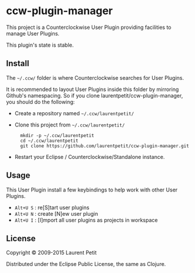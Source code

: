 # ccw-plugin-manager

This project is a Counterclockwise User Plugin providing facilities to manage User Plugins. 

This plugin's state is stable.

## Install

The `~/.ccw/` folder is where Counterclockwise searches for User Plugins.

It is recommended to layout User Plugins inside this folder by mirroring Github's namespacing. So if you clone laurentpetit/ccw-plugin-manager, you should do the following:

- Create a repository named `~/.ccw/laurentpetit/`
- Clone this project from `~/.ccw/laurentpetit/`

        mkdir -p ~/.ccw/laurentpetit
        cd ~/.ccw/laurentpetit
        git clone https://github.com/laurentpetit/ccw-plugin-manager.git

- Restart your Eclipse / Counterclockwise/Standalone instance.

## Usage

This User Plugin install a few keybindings to help work with other User Plugins.

- `Alt+U S` : re[S]tart user plugins
- `Alt+U N` : create [N]ew user plugin
- `Alt+U I` : [I]mport all user plugins as projects in workspace

## License

Copyright © 2009-2015 Laurent Petit

Distributed under the Eclipse Public License, the same as Clojure.

